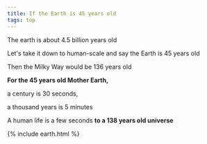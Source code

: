 ```yaml
---
title: If the Earth is 45 years old  
tags: top
---
```


The earth is about 4.5 billion years old

Let's take it down to human-scale and say the Earth is 45 years old

Then the Milky Way would be 136 years old

**For the 45 years old Mother Earth,** 

a century is 30 seconds, 

a thousand years is 5 minutes 

A human life is a few seconds **to a 138 years old universe**

{% include earth.html %}
